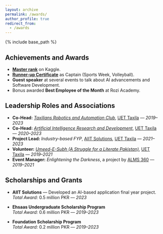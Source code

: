 ```yaml
---
layout: archive
permalink: /awards/
author_profile: true
redirect_from:
  - /awards
---
```


{% include base_path %}

## Achievements and Awards

- [**Master rank**](https://www.kaggle.com/muhammadfaizan65) on Kaggle.
- [**Runner-up Certificate**](https://drive.google.com/file/d/16C0nUqVjeAWJ2AZPXiZdZCFbgqcTTKpZ/view?usp=sharing) as Captain (Sports Week, Volleyball).
- **Guest speaker** at several events to talk about AI advancements and Software Development. 
- Bonus awarded **Best Employee of the Month** at Rozi Academy.   

## Leadership Roles and Associations

- **Co-Head:** *[Taxilians Robotics and Automation Club](https://trac.com.pk/)*, [UET Taxila](https://www.uettaxila.edu.pk) — *2019–2023*  
- **Co-Head:** *[Artificial Intelligence Research and Development](https://www.linkedin.com/in/artificial-intelligence-research-and-development-society-uet-taxila-7401b2224/?originalSubdomain=pk)*, [UET Taxila](https://www.uettaxila.edu.pk) — *2020–2023*  
- **Project Lead:** *Industry-based FYP*, [AIIT Solutions](https://aiitsolutions.com/), [UET Taxila](https://www.uettaxila.edu.pk) — *2021–2023*  
- **Volunteer:** *[Umeed-E-Subh (A Struggle for a Literate Pakistan)](https://www.linkedin.com/company/umeed-e-subh-uet-taxila/?originalSubdomain=pk)*, [UET Taxila](https://www.uettaxila.edu.pk) — *2019–2021*  
- **Event Manager:** *Enlightening the Darkness*, a project by [ALMS 360](https://alms360.org/) — *2019–2021*

## Scholarships and Grants

- **AIIT Solutions** — Developed an AI-based application final year project.  
  *Total Award:* 0.5 million PKR — *2023*

- **Ehsaas Undergraduate Scholarship Program**  
  *Total Award:* 0.6 million PKR — *2019–2023*

- **Foundation Scholarship Program**  
  *Total Award:* 0.2 million PKR — *2019–2023*
